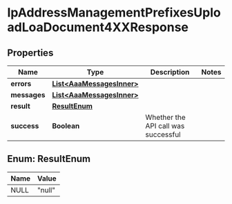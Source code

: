 

# IpAddressManagementPrefixesUploadLoaDocument4XXResponse


## Properties

| Name | Type | Description | Notes |
|------------ | ------------- | ------------- | -------------|
|**errors** | [**List&lt;AaaMessagesInner&gt;**](AaaMessagesInner.md) |  |  |
|**messages** | [**List&lt;AaaMessagesInner&gt;**](AaaMessagesInner.md) |  |  |
|**result** | [**ResultEnum**](#ResultEnum) |  |  |
|**success** | **Boolean** | Whether the API call was successful |  |



## Enum: ResultEnum

| Name | Value |
|---- | -----|
| NULL | &quot;null&quot; |



